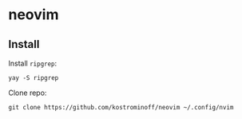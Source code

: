 # neovim

## Install
Install `ripgrep`:
```
yay -S ripgrep
```
Clone repo:
```
git clone https://github.com/kostrominoff/neovim ~/.config/nvim
```
